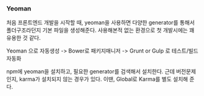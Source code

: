 
### Yeoman 
처음 프론트엔드 개발을 시작할 때, yeoman을 사용하면 다양한 generator를 통해서 폴더구조라던지 기본 파일을 생성해준다.
사용해본적 없는 환경으로 첫 개발시에는 꽤 유용한 것 같다.

Yeoman 으로 자동생성 -> Bower로 패키지매니저 -> Grunt or Gulp 로 테스트/빌드 자동화

npm에 yeoman을 설치하고, 필요한 generator를 검색해서 설치한다.
근데 버전문제인지, karma가 설치되지 않는 경우가 있다. 이땐, Global로 Karma를 별도 설치해 준다.
